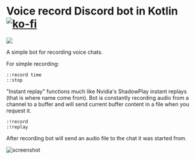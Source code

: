 # Voice record Discord bot in Kotlin [![ko-fi](https://www.ko-fi.com/img/githubbutton_sm.svg)](https://ko-fi.com/Y8Y61K34E)
![](https://github.com/markusgod/Simple-Discord-bot/workflows/masterci/badge.svg) 

A simple bot for recording voice chats.

For simple recording:
```
::record time
::stop
```
"Instant replay" functions much like Nvidia's ShadowPlay instant replays (that is where name come from). Bot is constantly recording audio from a channel to a buffer and will send current buffer content in a file when you request it.
```
:!record 
:!replay
```

After recording bot will send an audio file to the chat it was started from.

![screenshot](https://i.imgur.com/GiSbNbu.png)